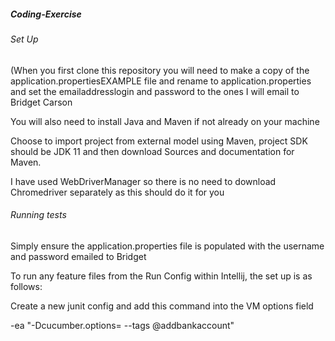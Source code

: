 ##### Coding-Exercise


###### Set Up

(When you first clone this repository you will need to make a copy of the application.propertiesEXAMPLE file 
and rename to application.properties and set the emailaddresslogin and password to the ones I will email to Bridget Carson

You will also need to install Java and Maven if not already on your machine

Choose to import project from external model using Maven, project SDK should be JDK 11 and then download Sources and documentation for Maven.

I have used WebDriverManager so there is no need to download Chromedriver separately as this should do it for you

###### Running tests

Simply ensure the application.properties file is populated with the username and password emailed to Bridget

To run any feature files from the Run Config within Intellij, the set up is as follows:

Create a new junit config and add this command into the VM options field

-ea "-Dcucumber.options= --tags @addbankaccount"




